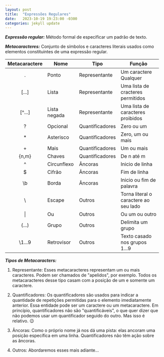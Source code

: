 ```yaml
---
layout: post
title:  "Expressões Regulares"
date:   2023-10-19 19:23:00 -0300
categories: jekyll update
---
```


__*Expressão regular:*__ Método formal de especificar um padrão de texto.

__*Metacaracteres:*__ Conjunto de símbolos e caracteres literais usados como elementos constituintes de uma expressão regular.


Metacaractere   |   Nome    |   Tipo    |   Função
:---------:     |   ------  |   ------  |   ------
.       | Ponto         |   Representante   |   Um caractere Qualquer
[...]   | Lista         |   Representante   |   Uma lista de cracteres permitidos
[^...]  | Lista negada  |   Representante   |   Uma lista de caracteres proibidos
?       | Opcional      |   Quantificadores |   Zero ou um
\*      | Asterisco     |   Quantificadores |   Zero, um ou mais
\+      | Mais          |   Quantificadores |   Um ou mais
{n,m}   | Chaves        |   Quantificadores |   De n até m
^       | Circunflexo   |   Âncoras         |   Inicio de linha 
$       | Cifrão        |   Âncoras         |   Fim de linha
\\b     | Borda         |   Âncoras         |   Inicio ou fim de palavra
\\      | Escape        |   Outros          |   Torna literal o caractere ao seu lado
\|      | Ou            |   Outros          |   Ou um ou outro
\(...)  | Grupo         |   Outros          |   Delimita um grupo
\\1...9 | Retrovisor    |   Outros          |   Texto casado nos grupos 1...9


__*Tipos de Metacaracters:*__

1. Representante: 
Esses metacaracteres representam um ou mais caracteres. Podem ser chamados de "apelidos", por exemplo. Todos os metacaracteres desse tipo casam com a posição de um e somente um caractere. 

2. Quantificadores:
Os quantificadores são usados para indicar a quantidade de repetições permitidas para o elemento imediatamente anterior. Essa entidade pode ser um caractere ou um metacaractere. Em princípio, quantificadores não são "quantificáveis", o que quer dizer que não podemos usar um quantificador seguido do outro. Mas isso é relativo. 😉

3. Âncoras: Como o próprio nome já nos dá uma pista: elas ancoram uma posição específica em uma linha. Quantificadores não têm ação sobre as âncoras. 


4. Outros: Abordaremos esses mais adiante...
